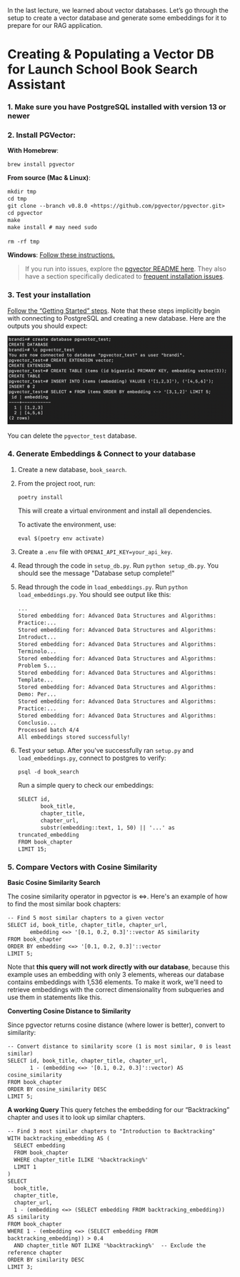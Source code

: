 In the last lecture, we learned about vector databases. Let’s go through the setup to create a vector database and generate some embeddings for it to prepare for our RAG application.

# Creating & Populating a Vector DB for Launch School Book Search Assistant

### 1. Make sure you have PostgreSQL installed with version 13 or newer

### 2. Install PGVector:

**With Homebrew**:
```
brew install pgvector
```

**From source (Mac & Linux)**:
```
mkdir tmp
cd tmp
git clone --branch v0.8.0 <https://github.com/pgvector/pgvector.git>
cd pgvector
make
make install # may need sudo

rm -rf tmp
```

**Windows**: [Follow these instructions.](https://github.com/pgvector/pgvector?tab=readme-ov-file#windows)

> If you run into issues, explore the [pgvector README here](https://github.com/pgvector/pgvector?tab=readme-ov-file). They also have a section specifically dedicated to [frequent installation issues](https://github.com/pgvector/pgvector?tab=readme-ov-file#installation-notes---linux-and-mac).


### 3. Test your installation

[Follow the “Getting Started” steps](https://github.com/pgvector/pgvector?tab=readme-ov-file#getting-started). Note that these steps implicitly begin with connecting to PostgreSQL and creating a new database. Here are the outputs you should expect:

![db test](db_test.png)

You can delete the `pgvector_test` database.

### 4. Generate Embeddings & Connect to your database

1. Create a new database, `book_search`.

2. From the project root, run:

    ```
    poetry install
    ```

    This will create a virtual environment and install all dependencies.

    To activate the environment, use:
    ```
    eval $(poetry env activate)
    ```

3. Create a `.env` file with `OPENAI_API_KEY=your_api_key`.

4. Read through the code in `setup_db.py`. Run `python setup_db.py`. You should see the message "Database setup complete!"

5. Read through the code in `load_embeddings.py`. Run `python load_embeddings.py`. You should see output like this:
    ```
    ...
    Stored embedding for: Advanced Data Structures and Algorithms: Practice:...
    Stored embedding for: Advanced Data Structures and Algorithms: Introduct...
    Stored embedding for: Advanced Data Structures and Algorithms: Terminolo...
    Stored embedding for: Advanced Data Structures and Algorithms: Problem S...
    Stored embedding for: Advanced Data Structures and Algorithms: Template...
    Stored embedding for: Advanced Data Structures and Algorithms: Demo: Per...
    Stored embedding for: Advanced Data Structures and Algorithms: Practice:...
    Stored embedding for: Advanced Data Structures and Algorithms: Conclusio...
    Processed batch 4/4
    All embeddings stored successfully!
    ```

7. Test your setup. After you've successfully ran `setup.py` and `load_embeddings.py`, connect to postgres to verify:

    ```
    psql -d book_search
    ```

    Run a simple query to check our embeddings:
    
    ```
    SELECT id,
           book_title,
           chapter_title,
           chapter_url,
           substr(embedding::text, 1, 50) || '...' as truncated_embedding
    FROM book_chapter
    LIMIT 15;
    ```

### 5. Compare Vectors with Cosine Similarity

**Basic Cosine Similarity Search**

The cosine similarity operator in pgvector is <=>. Here's an example of how to find the most similar book chapters:

```
-- Find 5 most similar chapters to a given vector
SELECT id, book_title, chapter_title, chapter_url, 
       embedding <=> '[0.1, 0.2, 0.3]'::vector AS similarity
FROM book_chapter
ORDER BY embedding <=> '[0.1, 0.2, 0.3]'::vector
LIMIT 5;
```

Note that **this query will not work directly with our database**, because this example uses an embedding with only 3 elements, whereas our database contains embeddings with 1,536 elements. To make it work, we'll need to retrieve embeddings with the correct dimensionality from subqueries and use them in statements like this.

**Converting Cosine Distance to Similarity**

Since pgvector returns cosine distance (where lower is better), convert to similarity:

```
-- Convert distance to similarity score (1 is most similar, 0 is least similar)
SELECT id, book_title, chapter_title, chapter_url, 
       1 - (embedding <=> '[0.1, 0.2, 0.3]'::vector) AS cosine_similarity
FROM book_chapter
ORDER BY cosine_similarity DESC
LIMIT 5;
```

**A working Query**
This query fetches the embedding for our “Backtracking” chapter and uses it to look up similar chapters.

```
-- Find 3 most similar chapters to "Introduction to Backtracking"
WITH backtracking_embedding AS (
  SELECT embedding
  FROM book_chapter
  WHERE chapter_title ILIKE '%backtracking%'
  LIMIT 1
)
SELECT
  book_title,
  chapter_title,
  chapter_url,
  1 - (embedding <=> (SELECT embedding FROM backtracking_embedding)) AS similarity
FROM book_chapter
WHERE 1 - (embedding <=> (SELECT embedding FROM backtracking_embedding)) > 0.4
  AND chapter_title NOT ILIKE '%backtracking%'  -- Exclude the reference chapter
ORDER BY similarity DESC
LIMIT 3;
```